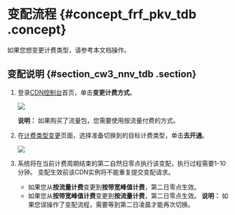 # 变配流程 {#concept_frf_pkv_tdb .concept}

如果您想变更计费类型，请参考本文档操作。

## 变配说明 {#section_cw3_nnv_tdb .section}

1.  登录[CDN控制台](https://cdn.console.aliyun.com)首页，单击**变更计费方式**。

    ![](http://static-aliyun-doc.oss-cn-hangzhou.aliyuncs.com/assets/img/5109/15521992336037_zh-CN.png)

    **说明：** 如果购买了流量包，您需要使用按流量付费的方式。

2.  在[计费类型变更](https://common-buy-intl.aliyun.com)页面，选择准备切换到的目标计费类型，单击**去开通**。

    ![](http://static-aliyun-doc.oss-cn-hangzhou.aliyuncs.com/assets/img/5109/15521992335061_zh-CN.png)

3.  系统将在当前计费周期结束的第二自然日零点执行该变配，执行过程需要1-10分钟。 变配生效前该CDN实例将不能重复提交变配请求。

    -   如果您从**按流量计费**变更到**按带宽峰值计费**，第二日零点生效。
    -   如果您从**按带宽峰值计费**变更到**按流量计费**，第二日零点生效。
    **说明：** 如果您误操作了变配流程，需要等到第二日凌晨才能再次切换。


